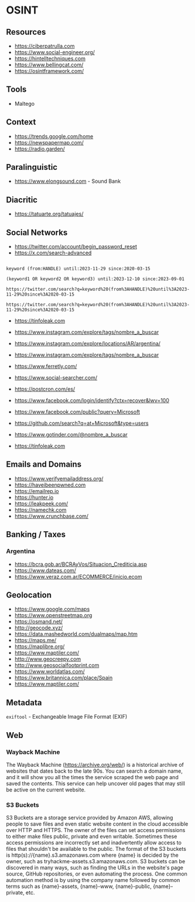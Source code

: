 # OSINT


## Resources
- <https://ciberpatrulla.com>
- <https://www.social-engineer.org/>
- <https://hintelltechniques.com>
- <https://www.bellingcat.com/>
- <https://osintframework.com/>


## Tools
- Maltego




## Context
- <https://trends.google.com/home>
- <https://newspapermap.com/>
- <https://radio.garden/>

## Paralinguistic
- <https://www.elongsound.com> - Sound Bank

## Diacritic
- <https://tatuarte.org/tatuajes/>



## Social Networks

- <https://twitter.com/account/begin_password_reset>
- <https://x.com/search-advanced>

```

keyword (from:HANDLE) until:2023-11-29 since:2020-03-15

(keyword1 OR keyword2 OR keyword3) until:2023-12-10 since:2023-09-01

https://twitter.com/search?q=keyword%20(from%3AHANDLE)%20until%3A2023-11-29%20since%3A2020-03-15

https://twitter.com/search?q=keyword%20(from%3AHANDLE)%20until%3A2023-11-29%20since%3A2020-03-15
```





- <https://tinfoleak.com>

- <https://www.instagram.com/explore/tags/nombre_a_buscar>
- <https://www.instagram.com/explore/locations/AR/argentina/>
- <https://www.instagram.com/explore/tags/nombre_a_buscar>

- <https://www.ferretly.com/>

- <https://www.social-searcher.com/>

- <https://postcron.com/es/>

- <https://www.facebook.com/login/identify?ctx=recover&lwv=100>
- <https://www.facebook.com/public?query=Microsoft>

- <https://github.com/search?q=at+Microsoft&type=users>

- <https://www.gotinder.com/@nombre_a_buscar>
- <https://tinfoleak.com>


## Emails and Domains
- <https://www.verifyemailaddress.org/>
- <https://haveibeenpwned.com>
- <https://emailrep.io>
- <https://hunter.io>
- <https://leakpeek.com/>
- <https://namechk.com>
- <https://www.crunchbase.com/>





## Banking / Taxes

### Argentina

- <https://bcra.gob.ar/BCRAyVos/Situacion_Crediticia.asp>
- <https://www.dateas.com/>
- <https://www.veraz.com.ar/ECOMMERCE/inicio.ecom>



## Geolocation

- <https://www.google.com/maps>
- <https://www.openstreetmap.org>
- <https://osmand.net/>
- <http://geocode.xyz/>
- <https://data.mashedworld.com/dualmaps/map.htm>
- <https://maps.me/>
- <https://maplibre.org/>
- <https://www.maptiler.com/>
- <http://www.geocreepy.com>
- <http://www.geosocialfootprint.com>
- <https://www.worldatlas.com/>
- <https://www.britannica.com/place/Spain>
- <https://www.maptiler.com/>







## Metadata

`exiftool` - Exchangeable Image File Format (EXIF)





## Web

### Wayback Machine
The Wayback Machine (https://archive.org/web/) is a historical archive of websites that dates back to the late 90s. You can search a domain name, and it will show you all the times the service scraped the web page and saved the contents. This service can help uncover old pages that may still be active on the current website.





### S3 Buckets

S3 Buckets are a storage service provided by Amazon AWS, allowing people to save files and even static website content in the cloud accessible over HTTP and HTTPS. The owner of the files can set access permissions to either make files public, private and even writable. Sometimes these access permissions are incorrectly set and inadvertently allow access to files that shouldn't be available to the public. The format of the S3 buckets is http(s)://{name}.s3.amazonaws.com where {name} is decided by the owner, such as tryhackme-assets.s3.amazonaws.com. S3 buckets can be discovered in many ways, such as finding the URLs in the website's page source, GitHub repositories, or even automating the process. One common automation method is by using the company name followed by common terms such as {name}-assets, {name}-www, {name}-public, {name}-private, etc.








